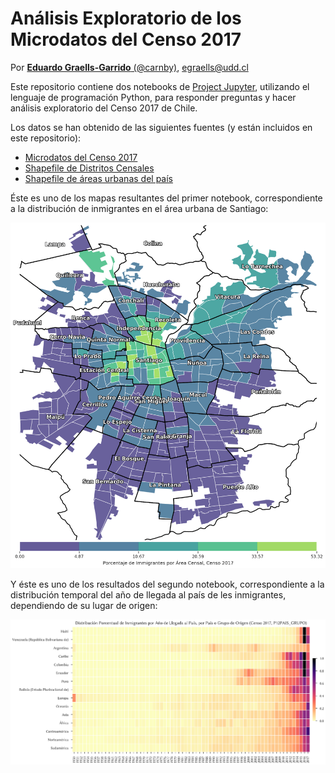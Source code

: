 # Análisis Exploratorio de los Microdatos del Censo 2017

Por [**Eduardo Graells-Garrido** (@carnby)](https://twitter.com/carnby), <egraells@udd.cl>

Este repositorio contiene dos notebooks de [Project Jupyter](https://jupyter.org/), utilizando el lenguaje de programación Python, para responder preguntas y hacer análisis exploratorio del Censo 2017 de Chile.

Los datos se han obtenido de las siguientes fuentes (y están incluidos en este repositorio):

  * [Microdatos del Censo 2017](http://www.censo2017.cl/microdatos/)
  * [Shapefile de Distritos Censales](https://github.com/justinelliotmeyers/official_chile_2017_census_boundary_shapefile)
  * [Shapefile de áreas urbanas del país](https://www.bcn.cl/siit/mapas_vectoriales/index_html)

Éste es uno de los mapas resultantes del primer notebook, correspondiente a la distribución de inmigrantes en el área urbana de Santiago:

![](migrants_annotated.png)

Y éste es uno de los resultados del segundo notebook, correspondiente a la distribución temporal del año de llegada al país de les inmigrantes, dependiendo de su lugar de origen:

![](migrant_matrix.png)